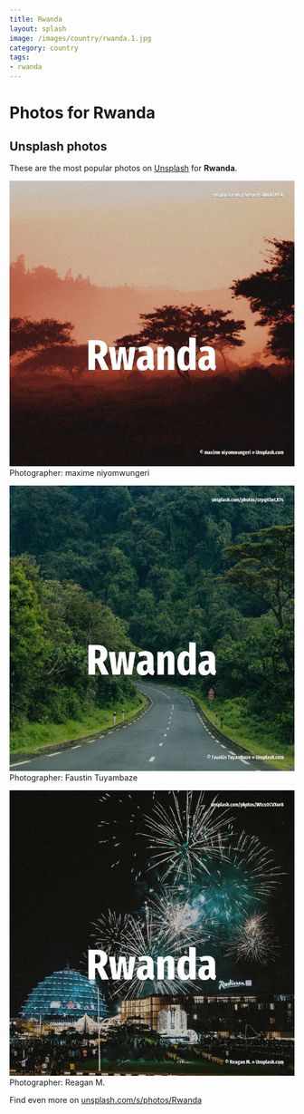 ```yaml
---
title: Rwanda
layout: splash
image: /images/country/rwanda.1.jpg
category: country
tags:
- rwanda
---
```

# Photos for Rwanda
 
## Unsplash photos
These are the most popular photos on [Unsplash](https://unsplash.com) for **Rwanda**.
 
![Rwanda](/images/country/rwanda.1.jpg)
Photographer:  maxime niyomwungeri
 
![Rwanda](/images/country/rwanda.2.jpg)
Photographer:  Faustin Tuyambaze
 
![Rwanda](/images/country/rwanda.3.jpg)
Photographer:  Reagan M.
 
Find even more on [unsplash.com/s/photos/Rwanda](https://unsplash.com/s/photos/Rwanda)
 
